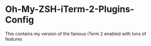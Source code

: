 # Oh-My-ZSH-iTerm-2-Plugins-Config
This contains my version of the famous iTerm 2 enabled with tons of features
